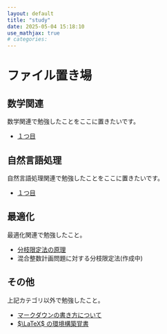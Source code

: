 ```yaml
---
layout: default
title: "study"
date: 2025-05-04 15:18:10
use_mathjax: true
# categories:
---
```


# ファイル置き場

## 数学関連

数学関連で勉強したことをここに置きたいです。

- [１つ目](./math/math_articla1.html)

## 自然言語処理

自然言語処理関連で勉強したことをここに置きたいです。

- [１つ目](./NLP/NLP_articla1.html)

## 最適化

最適化関連で勉強したこと。

- [分枝限定法の原理](./OPT/2025-05-04-bandbprinciple.html)
- 混合整数計画問題に対する分枝限定法(作成中) <!-- [混合整数計画問題に対する分枝限定法](./OPT/2025-05-03-bandb.html) -->

## その他

上記カテゴリ以外で勉強したこと。

- [マークダウンの書き方について](./others/markdown_test.html)
- [$\LaTeX$ の環境構築覚書](./others/2025-05-03-settinglatex.html)
